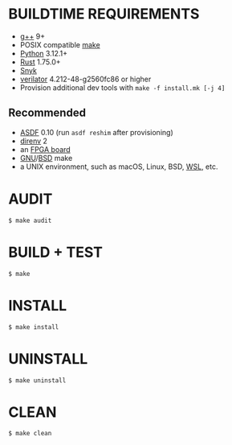 # BUILDTIME REQUIREMENTS

* [g++](https://gcc.gnu.org/) 9+
* POSIX compatible [make](https://pubs.opengroup.org/onlinepubs/9799919799/utilities/make.html)
* [Python](https://www.python.org/) 3.12.1+
* [Rust](https://www.rust-lang.org/en-US/) 1.75.0+
* [Snyk](https://snyk.io/)
* [verilator](https://www.veripool.org/verilator/) 4.212-48-g2560fc86 or higher
* Provision additional dev tools with `make -f install.mk [-j 4]`

## Recommended

* [ASDF](https://asdf-vm.com/) 0.10 (run `asdf reshim` after provisioning)
* [direnv](https://direnv.net/) 2
* an [FPGA board](https://www.amazon.com/FPGA-Boards/s?k=FPGA+Boards)
* [GNU](https://www.gnu.org/)/[BSD](https://en.wikipedia.org/wiki/Berkeley_Software_Distribution) make
* a UNIX environment, such as macOS, Linux, BSD, [WSL](https://learn.microsoft.com/en-us/windows/wsl/), etc.

# AUDIT

```console
$ make audit
```

# BUILD + TEST

```console
$ make
```

# INSTALL

```console
$ make install
```

# UNINSTALL

```console
$ make uninstall
```

# CLEAN

```console
$ make clean
```
